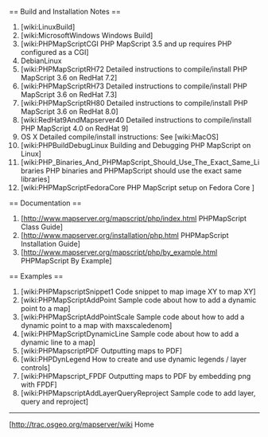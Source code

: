 == Build and Installation Notes ==                                                                                                              
                                                                                                                                                
   1. [wiki:LinuxBuild]                                                                                                                         
   2. [wiki:MicrosoftWindows Windows Build]                                                                                                     
   3. [wiki:PHPMapScriptCGI PHP MapScript 3.5 and up requires PHP configured as a CGI]                                                          
   4. DebianLinux                                                                                                                               
   5. [wiki:PHPMapScriptRH72 Detailed instructions to compile/install PHP MapScript 3.6 on RedHat 7.2]                                          
   6. [wiki:PHPMapScriptRH73 Detailed instructions to compile/install PHP MapScript 3.6 on RedHat 7.3]                                          
   7. [wiki:PHPMapScriptRH80 Detailed instructions to compile/install PHP MapScript 3.6 on RedHat 8.0]                                          
   8. [wiki:RedHat9AndMapserver40 Detailed instructions to compile/install PHP MapScript 4.0 on RedHat 9]                                       
   9. OS X Detailed compile/install instructions: See [wiki:MacOS]                                                                              
  10. [wiki:PHPBuildDebugLinux Building and Debugging PHP MapScript on Linux]                                                                   
  11. [wiki:PHP_Binaries_And_PHPMapScript_Should_Use_The_Exact_Same_Libraries PHP binaries and PHPMapScript should use the exact same libraries]
  12. [wiki:PHPMapScriptFedoraCore PHP MapScript setup on Fedora Core ]                                                                         
                                                                                                                                                
== Documentation ==                                                                                                                             
                                                                                                                                                
   1. [http://www.mapserver.org/mapscript/php/index.html PHPMapScript Class Guide]                                                              
   2. [http://www.mapserver.org/installation/php.html PHPMapScript Installation Guide]                                                          
   3. [http://www.mapserver.org/mapscript/php/by_example.html PHPMapScript By Example]                                                          
                                                                                                                                                
== Examples ==                                                                                                                                  
                                                                                                                                                
   1. [wiki:PHPMapscriptSnippet1 Code snippet to map image XY to map XY]                                                                        
   2. [wiki:PHPMapScriptAddPoint Sample code about how to add a dynamic point to a map]                                                         
   3. [wiki:PHPMapScriptAddPointScale Sample code about how to add a dynamic point to a map with maxscaledenom]                                 
   4. [wiki:PHPMapScriptDynamicLine Sample code about how to add a dynamic line to a map]                                                       
   5. [wiki:PHPMapscriptPDF Outputting maps to PDF]                                                                                             
   6. [wiki:PHPDynLegend How to create and use dynamic legends / layer controls]                                                                
   7. [wiki:PHPMapscript_FPDF Outputting maps to PDF by embedding png with FPDF]                                                                
   8. [wiki:PHPMapscriptAddLayerQueryReproject Sample code to add layer, query and reproject]                                                   
                                                                                                                                                
----                                                                                                                                            
[http://trac.osgeo.org/mapserver/wiki Home
